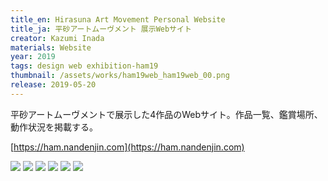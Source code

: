 ```yaml
---
title_en: Hirasuna Art Movement Personal Website
title_ja: 平砂アートムーヴメント 展示Webサイト
creator: Kazumi Inada
materials: Website
year: 2019
tags: design web exhibition-ham19
thumbnail: /assets/works/ham19web_ham19web_00.png
release: 2019-05-20
---
```


平砂アートムーヴメントで展示した4作品のWebサイト。作品一覧、鑑賞場所、動作状況を掲載する。

[https://ham.nandenjin.com](https://ham.nandenjin.com)

![](/assets/works/ham19web_ham19web_00.png)
![](/assets/works/ham19web_ham19web_01.png)
![](/assets/works/ham19web_ham19web_02.png)
![](/assets/works/ham19web_ham19web_03.png)
![](/assets/works/ham19web_ham19web_04.png)
![](/assets/works/ham19web_ham19web_05.png)

